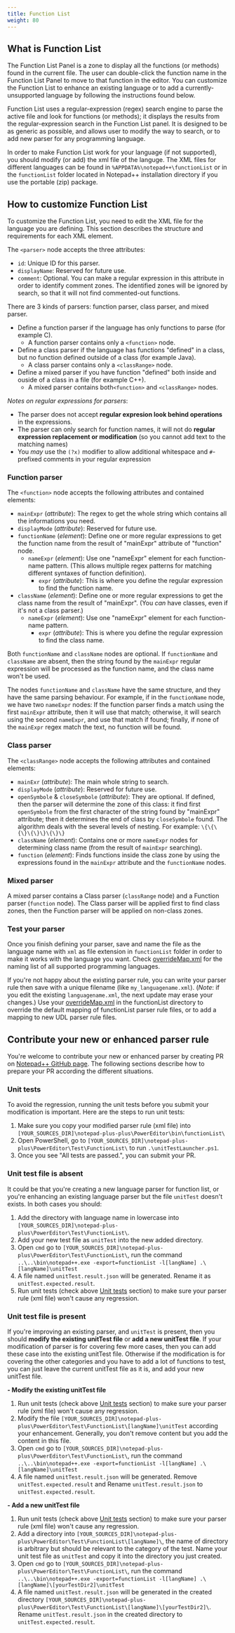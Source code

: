 ```yaml
---
title: Function List
weight: 80
---
```


## What is Function List

The Function List Panel is a zone to display all the functions (or methods) found in the current file. The user can double-click the function name in the Function List Panel to move to that function in the editor. You can customize the Function List to enhance an existing language or to add a currently-unsupported language by following the instructions found below.

Function List uses a regular-expression (regex) search engine to parse the active file and look for functions (or methods); it displays the results from the regular-expression search in the Function List panel. It is designed to be as generic as possible, and allows user to modify the way to search, or to add new parser for any programming language.

In order to make Function List work for your language (if not supported), you should modify (or add) the xml file of the languge. The XML files for different languages can be found in `%APPDATA%\notepad++\functionList` or in the `functionList` folder located in Notepad++ installation directory if you use the portable (zip) package.

## How to customize Function List

To customize the Function List, you need to edit the XML file for the language you are defining. This section describes the structure and requirements for each XML element.

The `<parser>` node accepts the three attributes:

- `id`: Unique ID for this parser.
- `displayName`: Reserved for future use.
- `comment`: Optional. You can make a regular expression in this attribute in order to identify comment zones. The identified zones will be ignored by search, so that it will not find commented-out functions.

There are 3 kinds of parsers: function parser, class parser, and mixed parser.

- Define a function parser if the language has only functions to parse (for example C).
  - A function parser contains only a `<function>` node.
- Define a class parser if the language has functions "defined" in a class, but no function defined outside of a class (for example Java).
  - A class parser contains only a `<classRange>` node.
- Define a mixed parser if you have function "defined" both inside and ouside of a class in a file (for example C++).
  - A mixed parser contains both`<function>` and `<classRange>` nodes.

_Notes on regular expressions for parsers_:

- The parser does not accept **regular expresion look behind operations** in the expressions.
- The parser can only search for function names, it will not do **regular expression replacement or modification** (so you cannot add text to the matching names)
- You _may_ use the `(?x)` modifier to allow additional whitespace and `#`-prefixed comments in your regular expression

### Function parser

The `<function>` node accepts the following attributes and contained elements:

- `mainExpr` (_attribute_): The regex to get the whole string which contains all the informations you need.
- `displayMode` (_attribute_): Reserved for future use.
- `functionName` (_element_): Define one or more regular expressions to get the function name from the result of "mainExpr" attribute of "function" node.
  - `nameExpr` (_element_): Use one "nameExpr" element for each function-name pattern. (This allows multiple regex patterns for matching different syntaxes of function definition).
    - `expr` (_attribute_): This is where you define the regular expression to find the function name.
- `className` (_element_): Define one or more regular expressions to get the class name from the result of "mainExpr". (You _can_ have classes, even if it's not a class parser.)
  - `nameExpr` (_element_): Use one "nameExpr" element for each function-name pattern.
    - `expr` (_attribute_): This is where you define the regular expression to find the class name.

Both `functionName` and `className` nodes are optional. If `functionName` and `className` are absent, then the string found by the `mainExpr` regular expression will be processed as the function name, and the class name won't be used.

The nodes `functionName` and `className` have the same structure, and they have the same parsing behaviour. For example, if in the `functionName` node, we have two `nameExpr` nodes: If the function parser finds a match using the first `mainExpr` attribute, then it will use that match; otherwise, it will search using the second `nameExpr`, and use that match if found; finally, if none of the `mainExpr` regex match the text, no function will be found.

### Class parser

The `<classRange>` node accepts the following attributes and contained elements:

- `mainExr` (_attribute_): The main whole string to search.
- `displayMode` (_attribute_): Reserved for future use.
- `openSymbole` & `closeSymbole` (_attribute_): They are optional. If defined, then the parser will determine the zone of this class: it find first `openSymbole` from the first character of the string found by "mainExpr" attribute; then it determines the end of class by `closeSymbole` found. The algorithm deals with the several levels of nesting. For example: `\{\{\{\}\{\}\}\{\}\}`
- `className` (_element_): Contains one or more `nameExpr` nodes for determining class name (from the result of `mainExpr` searching).
- `function` (_element_): Finds functions inside the class zone by using the expressions found in the `mainExpr` attribute and the `functionName` nodes.

### Mixed parser

A mixed parser contains a Class parser (`classRange` node) and a Function parser (`function` node). The Class parser will be applied first to find class zones, then the Function parser will be applied on non-class zones.

### Test your parser

Once you finish defining your parser, save and name the file as the language name with `xml` as file extension in `functionList` folder in order to make it works with the language you want. Check [overrideMap.xml](https://github.com/notepad-plus-plus/notepad-plus-plus/blob/master/PowerEditor/installer/functionList/overrideMap.xml) for the naming list of all supported programming languages.

If you're not happy about the existing parser rule, you can write your parser rule then save with a unique filename (like `my_languagename.xml`). (_Note_: if you edit the existing `languagename.xml`, the next update may erase your changes.) Use your [overrideMap.xml](https://github.com/notepad-plus-plus/notepad-plus-plus/blob/master/PowerEditor/installer/functionList/overrideMap.xml) in the functionList directory to override the default mapping of functionList parser rule files, or to add a mapping to new UDL parser rule files.

## Contribute your new or enhanced parser rule

You're welcome to contribute your new or enhanced parser by creating PR on [Notepad++ GitHub page](https://github.com/notepad-plus-plus/notepad-plus-plus).
The following sections describe how to prepare your PR according the different situations.

### Unit tests

To avoid the regression, running the unit tests before you submit your modification is important. Here are the steps to run unit tests:

1. Make sure you copy your modified parser rule (xml file) into `[YOUR_SOURCES_DIR]\notepad-plus-plus\PowerEditor\bin\functionList\`
2. Open PowerShell, go to `[YOUR_SOURCES_DIR]\notepad-plus-plus\PowerEditor\Test\FunctionList\` to run `.\unitTestLauncher.ps1`.
3. Once you see "All tests are passed.", you can submit your PR.

### Unit test file is absent

It could be that you're creating a new language parser for function list, or you're enhancing an existing language parser but the file `unitTest` doesn't exists. In both cases you should:

1. Add the directory with language name in lowercase into `[YOUR_SOURCES_DIR]\notepad-plus-plus\PowerEditor\Test\FunctionList\`.
2. Add your new test file as `unitTest` into the new added directory.
3. Open `cmd` go to `[YOUR_SOURCES_DIR]\notepad-plus-plus\PowerEditor\Test\FunctionList\`, run the command `..\..\bin\notepad++.exe -export=functionList -l[langName] .\[langName]\unitTest`
4. A file named `unitTest.result.json` will be generated. Rename it as `unitTest.expected.result`.
5. Run unit tests (check above [Unit tests](#unit-tests) section) to make sure your parser rule (xml file) won't cause any regression.

### Unit test file is present

If you're improving an existing parser, and `unitTest` is present, then you should **modify the existing unitTest file** or **add a new unitTest file**. If your modification of parser is for covering few more cases, then you can add these case into the existing unitTest file. Otherwise if the modification is for covering the other categories and you have to add a lot of functions to test, you can just leave the current unitTest file as it is, and add your new unitTest file.

**- Modify the existing unitTest file**

1. Run unit tests (check above [Unit tests](#unit-tests) section) to make sure your parser rule (xml file) won't cause any regression.
2. Modify the file `[YOUR_SOURCES_DIR]\notepad-plus-plus\PowerEditor\Test\FunctionList\[langName]\unitTest` according your enhancement. Generally, you don't remove content but you add the content in this file.
3. Open `cmd` go to `[YOUR_SOURCES_DIR]\notepad-plus-plus\PowerEditor\Test\FunctionList\`, run the command `..\..\bin\notepad++.exe -export=functionList -l[langName] .\[langName]\unitTest`
4. A file named `unitTest.result.json` will be generated. Remove `unitTest.expected.result` and Rename `unitTest.result.json` to `unitTest.expected.result`.

**- Add a new unitTest file**

1. Run unit tests (check above [Unit tests](#unit-tests) section) to make sure your parser rule (xml file) won't cause any regression.
2. Add a directory into `[YOUR_SOURCES_DIR]\notepad-plus-plus\PowerEditor\Test\FunctionList\[langName]\`, the name of directory is arbitrary but should be relevant to the category of the test. Name your unit test file as `unitTest` and copy it into the directory you just created.
3. Open `cmd` go to `[YOUR_SOURCES_DIR]\notepad-plus-plus\PowerEditor\Test\FunctionList\`, run the command `..\..\bin\notepad++.exe -export=functionList -l[langName] .\[langName]\[yourTestDir2]\unitTest`
4. A file named `unitTest.result.json` will be generated in the created directory `[YOUR_SOURCES_DIR]\notepad-plus-plus\PowerEditor\Test\FunctionList\[langName]\[yourTestDir2]\`. Rename `unitTest.result.json` in the created directory to `unitTest.expected.result`.
